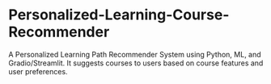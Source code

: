 # Personalized-Learning-Course-Recommender
A Personalized Learning Path Recommender System using Python, ML, and Gradio/Streamlit. It suggests courses to users based on course features and user preferences.
